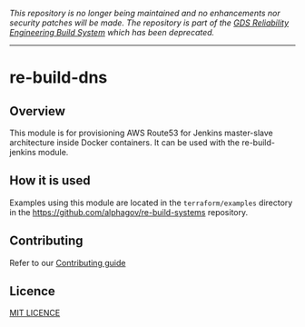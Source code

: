 _This repository is no longer being maintained and no enhancements nor security patches will be made. The repository is part of the [GDS Reliability Engineering Build System](https://github.com/alphagov/re-build-systems) which has been deprecated._

---

# re-build-dns

## Overview

This module is for provisioning AWS Route53 for Jenkins master-slave architecture inside Docker containers. It can be used with the re-build-jenkins module.

## How it is used

Examples using this module are located in the `terraform/examples` directory in the https://github.com/alphagov/re-build-systems repository.

## Contributing

Refer to our [Contributing guide](/CONTRIBUTING.md)

## Licence

[MIT LICENCE](/LICENCE)
